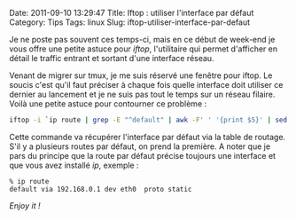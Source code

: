 Date: 2011-09-10 13:29:47
Title: Iftop : utiliser l'interface par défaut
Category: Tips
Tags: linux
Slug: iftop-utiliser-interface-par-defaut

Je ne poste pas souvent ces temps-ci, mais en ce début de week-end je vous offre une petite astuce pour _iftop_, l'utilitaire qui permet d'afficher en détail le traffic entrant et sortant d'une interface réseau.

Venant de migrer sur tmux, je me suis réservé une fenêtre pour iftop. Le soucis c'est qu'il faut préciser à chaque fois quelle interface doit utiliser ce dernier au lancement et je ne suis pas tout le temps sur un réseau filaire. Voilà une petite astuce pour contourner ce problème :

``` bash
iftop -i `ip route | grep -E "^default" | awk -F' ' '{print $5}' | sed -n 1p`
```

Cette commande va récupérer l'interface par défaut via la table de routage. S'il y a plusieurs routes par défaut, on prend la première. A noter que je pars du principe que la route par défaut précise toujours une interface et que vous avez installé _ip_, exemple :

    % ip route
    default via 192.168.0.1 dev eth0  proto static

_Enjoy it !_
